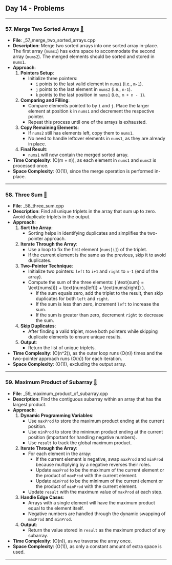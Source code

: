 ## Day 14 - Problems

---

### 57. **Merge Two Sorted Arrays** [🧲](./_57_merge_two_sorted_arrays.cpp)
   - **File**: _57_merge_two_sorted_arrays.cpp
   - **Description**: Merge two sorted arrays into one sorted array in-place. The first array (`nums1`) has extra space to accommodate the second array (`nums2`). The merged elements should be sorted and stored in `nums1`.
   - **Approach**: 
     1. **Pointers Setup**:
        - Initialize three pointers:
          - `i` points to the last valid element in `nums1` (i.e., `m-1`).
          - `j` points to the last element in `nums2` (i.e., `n-1`).
          - `k` points to the last position in `nums1` (i.e., `m + n - 1`).
     2. **Comparing and Filling**:
        - Compare elements pointed to by `i` and `j`. Place the larger element at position `k` in `nums1` and decrement the respective pointer.
        - Repeat this process until one of the arrays is exhausted.
     3. **Copy Remaining Elements**:
        - If `nums2` still has elements left, copy them to `nums1`.
        - No need to handle leftover elements in `nums1`, as they are already in place.
     4. **Final Result**:
        - `nums1` will now contain the merged sorted array.
   - **Time Complexity**: \(O(m + n)\), as each element in `nums1` and `nums2` is processed once.
   - **Space Complexity**: \(O(1)\), since the merge operation is performed in-place.

---

### 58. **Three Sum** [🧲](./_58_three_sum.cpp)
   - **File**: _58_three_sum.cpp
   - **Description**: Find all unique triplets in the array that sum up to zero. Avoid duplicate triplets in the output.
   - **Approach**:
     1. **Sort the Array**:
        - Sorting helps in identifying duplicates and simplifies the two-pointer approach.
     2. **Iterate Through the Array**:
        - Use a loop to fix the first element (`nums[i]`) of the triplet.
        - If the current element is the same as the previous, skip it to avoid duplicates.
     3. **Two-Pointer Technique**:
        - Initialize two pointers: `left` to `i+1` and `right` to `n-1` (end of the array).
        - Compute the sum of the three elements: \( \text{sum} = \text{nums[i]} + \text{nums[left]} + \text{nums[right]} \).
          - If the sum equals zero, add the triplet to the result, then skip duplicates for both `left` and `right`.
          - If the sum is less than zero, increment `left` to increase the sum.
          - If the sum is greater than zero, decrement `right` to decrease the sum.
     4. **Skip Duplicates**:
        - After finding a valid triplet, move both pointers while skipping duplicate elements to ensure unique results.
     5. **Output**:
        - Return the list of unique triplets.
   - **Time Complexity**: \(O(n^2)\), as the outer loop runs \(O(n)\) times and the two-pointer approach runs \(O(n)\) for each iteration.
   - **Space Complexity**: \(O(1)\), excluding the output array.

---

### 59. **Maximum Product of Subarray** [🧲](./_59_maximum_product_of_subarray.cpp)
   - **File**: _59_maximum_product_of_subarray.cpp
   - **Description**: Find the contiguous subarray within an array that has the largest product.
   - **Approach**:
     1. **Dynamic Programming Variables**:
        - Use `maxProd` to store the maximum product ending at the current position.
        - Use `minProd` to store the minimum product ending at the current position (important for handling negative numbers).
        - Use `result` to track the global maximum product.
     2. **Iterate Through the Array**:
        - For each element in the array:
          - If the current element is negative, swap `maxProd` and `minProd` because multiplying by a negative reverses their roles.
          - Update `maxProd` to be the maximum of the current element or the product of `maxProd` with the current element.
          - Update `minProd` to be the minimum of the current element or the product of `minProd` with the current element.
        - Update `result` with the maximum value of `maxProd` at each step.
     3. **Handle Edge Cases**:
        - Arrays with a single element will have the maximum product equal to the element itself.
        - Negative numbers are handled through the dynamic swapping of `maxProd` and `minProd`.
     4. **Output**:
        - Return the value stored in `result` as the maximum product of any subarray.
   - **Time Complexity**: \(O(n)\), as we traverse the array once.
   - **Space Complexity**: \(O(1)\), as only a constant amount of extra space is used.

---
